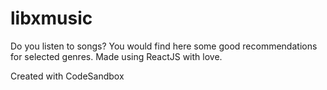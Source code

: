# libxmusic
Do you listen to songs? You would find here some good recommendations for selected genres. Made using ReactJS with love.

Created with CodeSandbox
